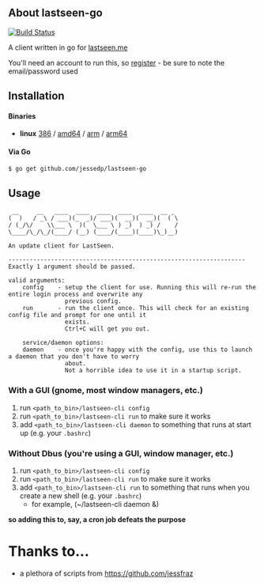 ## About lastseen-go
[![Build Status](https://api.travis-ci.org/jessedp/lastseen-go.svg?branch=master)](https://travis-ci.org/jessedp/lastseen-go)

A client written in go for [lastseen.me](https://lastseen.me)

You'll need an account to run this, so [register](https://lastseen.me/register) - be sure to note the email/password used

## Installation

#### Binaries
- **linux** [386](https://github.com/jessedp/lastseen-go/releases/download/v0.1.2/lastseen-cli-linux-386) / [amd64](https://github.com/jessedp/lastseen-go/releases/download/v0.1.2/lastseen-cli-linux-amd64) / [arm](https://github.com/jessedp/lastseen-go/releases/download/v0.1.2/lastseen-cli-linux-arm) / [arm64](https://github.com/jessedp/lastseen-go/releases/download/v0.1.2/lastseen-cli-linux-arm64)

#### Via Go

```bash
$ go get github.com/jessedp/lastseen-go
```
## Usage

```conosle
 __     __   ____  ____  ____  ____  ____  __ _
(  )   / _\ / ___)(_  _)/ ___)(  __)(  __)(  ( \
/ (_/\/    \\___ \  )(  \___ \ ) _)  ) _) /    /
\____/\_/\_/(____/ (__) (____/(____)(____)\_)__)

An update client for LastSeen.

-------------------------------------------------------------------
Exactly 1 argument should be passed.

valid arguments:
    config    - setup the client for use. Running this will re-run the entire login process and overwrite any
                previous config.
    run       - run the client once. This will check for an existing config file and prompt for one until it
                exists.
                Ctrl+C will get you out.

    service/daemon options:
    daemon    - once you're happy with the config, use this to launch a daemon that you don't have to worry
                about.
                Not a horrible idea to use it in a startup script.
```

### With a GUI (gnome, most window managers, etc.)
1. run `<path_to_bin>/lastseen-cli config`
2. run `<path_to_bin>/lastseen-cli run` to make sure it works
3. add `<path_to_bin>/lastseen-cli daemon` to something that runs at start up (e.g. your `.bashrc`)

### Without Dbus (you're using a GUI, window manager, etc.)
1. run `<path_to_bin>/lastseen-cli config`
2. run `<path_to_bin>/lastseen-cli run` to make sure it works
3. add `<path_to_bin>/lastseen-cli run` to something that runs when you create a new shell (e.g. your `.bashrc`)
   - for example, (~/lastseen-cli daemon &)

__so adding this to, say, a cron job defeats the purpose__


# Thanks to...
 - a plethora of scripts from https://github.com/jessfraz

